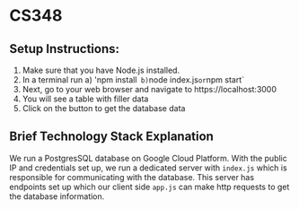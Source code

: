 # CS348

## Setup Instructions:

1. Make sure that you have Node.js installed.
2. In a terminal run 
	a) 'npm install` 
	b) `node index.js` or `npm start` 
3. Next, go to your web browser and navigate to https://localhost:3000
4. You will see a table with filler data
5. Click on the button to get the database data


## Brief Technology Stack Explanation
We run a PostgresSQL database on Google Cloud Platform. With the public IP and credentials set up, we run a dedicated server with `index.js` which is responsible for communicating with the database. This server has endpoints set up which our client side `app.js` can make http requests to get the database information.
